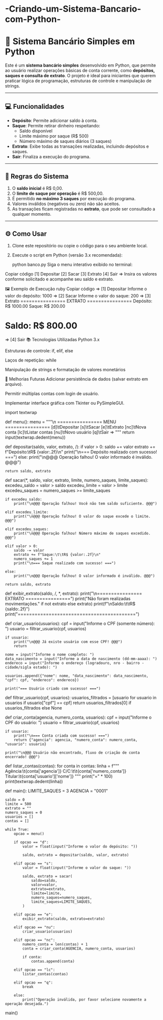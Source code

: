 # -Criando-um-Sistema-Bancario-com-Python-


# 🏦 Sistema Bancário Simples em Python

Este é um **sistema bancário simples** desenvolvido em Python, que permite ao usuário realizar operações básicas de conta corrente, como **depósitos, saques e consulta de extrato**. O projeto é ideal para iniciantes que querem praticar lógica de programação, estruturas de controle e manipulação de strings.

---

## 💻 Funcionalidades

- **Depósito**: Permite adicionar saldo à conta.  
- **Saque**: Permite retirar dinheiro respeitando:
  - Saldo disponível
  - Limite máximo por saque (R$ 500)
  - Número máximo de saques diários (3 saques)
- **Extrato**: Exibe todas as transações realizadas, incluindo depósitos e saques.  
- **Sair**: Finaliza a execução do programa.

---

## 📝 Regras do Sistema

1. O **saldo inicial** é R$ 0,00.  
2. O **limite de saque por operação** é R$ 500,00.  
3. É permitido **no máximo 3 saques** por execução do programa.  
4. Valores inválidos (negativos ou zero) não são aceitos.  
5. As transações ficam registradas no **extrato**, que pode ser consultado a qualquer momento.

---

## ⚙️ Como Usar

1. Clone este repositório ou copie o código para o seu ambiente local.  
2. Execute o script em Python (versão 3.x recomendada):  
   
   python banco.py
Siga o menu interativo exibido no terminal:

Copiar código
[1] Depositar
[2] Sacar
[3] Extrato
[4] Sair
=> 
Insira os valores conforme solicitado e acompanhe seu saldo e extrato.

🖼️ Exemplo de Execução
ruby
Copiar código
=> [1] Depositar
Informe o valor do depósito: 1000
=> [2] Sacar
Informe o valor do saque: 200
=> [3] Extrato
================ EXTRATO ================
Depósito: R$ 1000.00
Saque: R$ 200.00

Saldo: R$ 800.00
==========================================
=> [4] Sair
📚 Tecnologias Utilizadas
Python 3.x

Estruturas de controle: if, elif, else

Laços de repetição: while

Manipulação de strings e formatação de valores monetários

🔧 Melhorias Futuras
Adicionar persistência de dados (salvar extrato em arquivo).

Permitir múltiplas contas com login de usuário.

Implementar interface gráfica com Tkinter ou PySimpleGUI.



import textwrap


def menu():
    menu = """\n
    ================ MENU ================
    [d]\tDepositar
    [s]\tSacar
    [e]\tExtrato
    [nc]\tNova conta
    [lc]\tListar contas
    [nu]\tNovo usuário
    [q]\tSair
    => """
    return input(textwrap.dedent(menu))


def depositar(saldo, valor, extrato, /):
    if valor > 0:
        saldo += valor
        extrato += f"Depósito:\tR$ {valor:.2f}\n"
        print("\n=== Depósito realizado com sucesso! ===")
    else:
        print("\n@@@ Operação falhou! O valor informado é inválido. @@@")

    return saldo, extrato


def sacar(*, saldo, valor, extrato, limite, numero_saques, limite_saques):
    excedeu_saldo = valor > saldo
    excedeu_limite = valor > limite
    excedeu_saques = numero_saques >= limite_saques

    if excedeu_saldo:
        print("\n@@@ Operação falhou! Você não tem saldo suficiente. @@@")

    elif excedeu_limite:
        print("\n@@@ Operação falhou! O valor do saque excede o limite. @@@")

    elif excedeu_saques:
        print("\n@@@ Operação falhou! Número máximo de saques excedido. @@@")

    elif valor > 0:
        saldo -= valor
        extrato += f"Saque:\t\tR$ {valor:.2f}\n"
        numero_saques += 1
        print("\n=== Saque realizado com sucesso! ===")

    else:
        print("\n@@@ Operação falhou! O valor informado é inválido. @@@")

    return saldo, extrato


def exibir_extrato(saldo, /, *, extrato):
    print("\n================ EXTRATO ================")
    print("Não foram realizadas movimentações." if not extrato else extrato)
    print(f"\nSaldo:\t\tR$ {saldo:.2f}")
    print("==========================================")


def criar_usuario(usuarios):
    cpf = input("Informe o CPF (somente número): ")
    usuario = filtrar_usuario(cpf, usuarios)

    if usuario:
        print("\n@@@ Já existe usuário com esse CPF! @@@")
        return

    nome = input("Informe o nome completo: ")
    data_nascimento = input("Informe a data de nascimento (dd-mm-aaaa): ")
    endereco = input("Informe o endereço (logradouro, nro - bairro - cidade/sigla estado): ")

    usuarios.append({"nome": nome, "data_nascimento": data_nascimento, "cpf": cpf, "endereco": endereco})

    print("=== Usuário criado com sucesso! ===")


def filtrar_usuario(cpf, usuarios):
    usuarios_filtrados = [usuario for usuario in usuarios if usuario["cpf"] == cpf]
    return usuarios_filtrados[0] if usuarios_filtrados else None


def criar_conta(agencia, numero_conta, usuarios):
    cpf = input("Informe o CPF do usuário: ")
    usuario = filtrar_usuario(cpf, usuarios)

    if usuario:
        print("\n=== Conta criada com sucesso! ===")
        return {"agencia": agencia, "numero_conta": numero_conta, "usuario": usuario}

    print("\n@@@ Usuário não encontrado, fluxo de criação de conta encerrado! @@@")


def listar_contas(contas):
    for conta in contas:
        linha = f"""\
            Agência:\t{conta['agencia']}
            C/C:\t\t{conta['numero_conta']}
            Titular:\t{conta['usuario']['nome']}
        """
        print("=" * 100)
        print(textwrap.dedent(linha))


def main():
    LIMITE_SAQUES = 3
    AGENCIA = "0001"

    saldo = 0
    limite = 500
    extrato = ""
    numero_saques = 0
    usuarios = []
    contas = []

    while True:
        opcao = menu()

        if opcao == "d":
            valor = float(input("Informe o valor do depósito: "))

            saldo, extrato = depositar(saldo, valor, extrato)

        elif opcao == "s":
            valor = float(input("Informe o valor do saque: "))

            saldo, extrato = sacar(
                saldo=saldo,
                valor=valor,
                extrato=extrato,
                limite=limite,
                numero_saques=numero_saques,
                limite_saques=LIMITE_SAQUES,
            )

        elif opcao == "e":
            exibir_extrato(saldo, extrato=extrato)

        elif opcao == "nu":
            criar_usuario(usuarios)

        elif opcao == "nc":
            numero_conta = len(contas) + 1
            conta = criar_conta(AGENCIA, numero_conta, usuarios)

            if conta:
                contas.append(conta)

        elif opcao == "lc":
            listar_contas(contas)

        elif opcao == "q":
            break

        else:
            print("Operação inválida, por favor selecione novamente a operação desejada.")


main()

 
